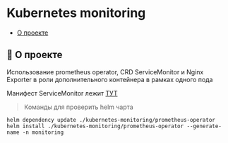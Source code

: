 # Kubernetes monitoring

- [О проекте](#about)

## 🧐 О проекте <a name = "about"></a>

Использование prometheus operator, CRD ServiceMonitor и Nginx Exporter в роли дополнительного контейнера в рамках одного пода

Манифест ServiceMonitor лежит [ТУТ](./prometheus-operator/templates/svc-monitor.yaml)

> Команды для проверить helm чарта
```
helm dependency update ./kubernetes-monitoring/prometheus-operator
helm install ./kubernetes-monitoring/prometheus-operator --generate-name -n monitoring
```